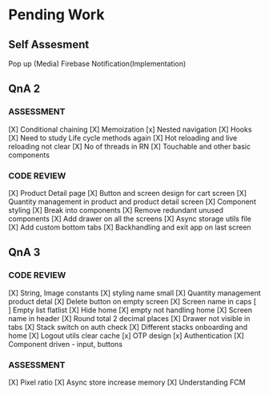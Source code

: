 # Pending Work

## Self Assesment

Pop up (Media)
Firebase Notification(Implementation)



## QnA 2

### ASSESSMENT

[X] Conditional chaining
[X] Memoization
[x] Nested navigation
[X] Hooks
[X] Need to study Life cycle methods again
[X] Hot reloading and live reloading not clear
[X] No of threads in RN
[X] Touchable and other basic components

### CODE REVIEW

[X] Product Detail page
[X] Button and screen design for cart screen
[X] Quantity management in product and product detail screen
[X] Component styling
[X] Break into components
[X] Remove redundant unused components
[X] Add drawer on all the screens
[X] Async storage utils file
[X] Add custom bottom tabs
[X] Backhandling and exit app on last screen

## QnA 3

### CODE REVIEW

[X] String, Image constants
[X] styling name small
[X] Quantity management product detal
[X] Delete button on empty screen
[X] Screen name in caps
[ ] Empty list flatlist
[X] Hide home
[X] empty not handling home
[X] Screen name in header
[X] Round total 2 decimal places
[X] Drawer not visible in tabs
[X] Stack switch on auth check
[X] Different stacks onboarding and home
[X] Logout utils clear cache 
[x] OTP design
[x] Authentication
[X] Component driven - input, buttons

### ASSESSMENT

[X] Pixel ratio
[X] Async store increase memory
[X] Understanding FCM

